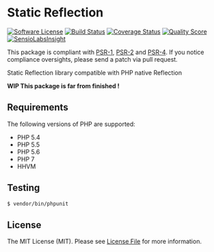 # Static Reflection

[![Software License](https://img.shields.io/badge/license-MIT-brightgreen.svg?style=flat-square)](LICENSE)
[![Build Status](https://img.shields.io/travis/Benoth/static-reflection.svg?style=flat-square)](https://travis-ci.org/Benoth/static-reflection)
[![Coverage Status](https://img.shields.io/scrutinizer/coverage/g/Benoth/static-reflection.svg?style=flat-square)](https://scrutinizer-ci.com/g/Benoth/static-reflection/code-structure)
[![Quality Score](https://img.shields.io/scrutinizer/g/Benoth/static-reflection.svg?style=flat-square)](https://scrutinizer-ci.com/g/Benoth/static-reflection)
[![SensioLabsInsight](https://insight.sensiolabs.com/projects/0e194321-f533-477d-80a5-81954baa5265/mini.png)](https://insight.sensiolabs.com/projects/0e194321-f533-477d-80a5-81954baa5265)

This package is compliant with [PSR-1], [PSR-2] and [PSR-4]. If you notice compliance oversights,
please send a patch via pull request.

[PSR-1]: https://github.com/php-fig/fig-standards/blob/master/accepted/PSR-1-basic-coding-standard.md
[PSR-2]: https://github.com/php-fig/fig-standards/blob/master/accepted/PSR-2-coding-style-guide.md
[PSR-4]: https://github.com/php-fig/fig-standards/blob/master/accepted/PSR-4-autoloader.md

Static Reflection library compatible with PHP native Reflection

**WIP This package is far from finished !**

## Requirements

The following versions of PHP are supported:

* PHP 5.4
* PHP 5.5
* PHP 5.6
* PHP 7
* HHVM

## Testing

``` bash
$ vendor/bin/phpunit
```

## License

The MIT License (MIT). Please see [License File](https://github.com/Benoth/cssprites/blob/master/LICENSE) for more information.
